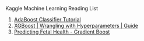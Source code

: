 Kaggle Machine Learning  Reading List

1. [AdaBoost Classifier Tutorial](https://www.kaggle.com/code/prashant111/adaboost-classifier-tutorial)
2. [XGBoost | Wrangling with Hyperparameters | Guide](https://www.kaggle.com/code/azminetoushikwasi/xgboost-wrangling-with-hyperparameters-guide)
3. [Predicting Fetal Health - Gradient Boost](https://www.kaggle.com/code/surajjha101/predicting-fetal-health-gradient-boost)